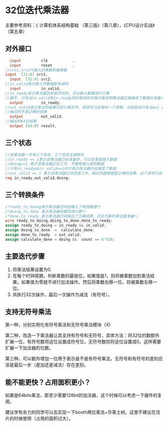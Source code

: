 # 32位迭代乘法器

主要参考资料：《 计算机体系结构基础  （第三版》（第八章），《CPU设计实战》（第五章）

## 对外接口

````verilog
  input         clk           ,
  input         reset         ,
//src1,src2为输入的乘数和被乘数 
input  [31:0] src1,
  input  [31:0] src2,
//in_valid表示输入的数据是有效的
  input         in_valid,
//in_ready表示乘法器目前是空闲的，可以输入数据进行计算
//握手，只有当in_valid和in_ready同时有效的时候才能说明乘法器正确接收了数据并准备开始计算
  output        in_ready,
//out_valid表示乘法的结果已经计算完毕，该信号只会保持一个周期，也就是说只有当out_valid为1的时候
//输出的才是正确的结果
  output        out_valid,
//输出的64位结果
  output [63:0] result,
````

## 三个状态

```verilog
//该乘法器一共有三个状态，三个状态互相排斥
//in_ready == 1表示该乘法器已经准备好，可以往里面输入数据
//doing==1 表示该乘法器正在工作，不接受输入新的数据
//只有in_ready&&in_valid==1时才表示除法器已经接受了数据
//out_valid == 1 表示该乘法器已经完成工作，输出的数据就是正确的结果，这个信号只会保持一个周期
reg in_ready,out_valid,doing;
```

## 三个转换条件

```verilog
/*ready_to_doing表示乘法器空闲且输入了有效数据*/
/*doing_to_done 表示乘法器快要完成计算*/
/*done_to_ready 表示乘法器已经输出了正确结果，正在为新的乘法做准备*/
wire ready_to_doing,doing_to_done,done_to_ready;
assign ready_to_doing = in_ready && in_valid;
assign doing_to_done  =  calculate_done;
assign done_to_ready  = out_valid;
assign calculate_done = doing &&  count == 6'h20;

```

## 主要迭代步骤

1. 将乘法结果设置为0.
2. 在每个时钟周期，判断乘数的最低位，如果值是1，则将被乘数加到乘法结果。如果值为零就不进行加法操作。然后将乘数右移一位，将被乘数左移一位。
3. 共执行32次操作，最后一次操作为减法（有符号）。

## 支持无符号乘法

第一种，分别实例化有符号乘法和无符号乘法模块（X)

第二种，改造一下乘法器让其支持有符号和无符号，具体方法：将32位的数额外扩展一位，有符号数将这位设置成符号位，无符号数则将这位设置成0。这样需要扩展一下加法器的位数。

第三种，可以额外增加一位用于表示是不是有符号乘法，无符号和有符号的差别应该是最后一步（是加还是减法）存在差别。

## 能不能更快？占用面积更小？

如果是64bits乘法，那至少需要128bit的加法器，这个时候可以考虑一下器件的复用。

建议学有余力的同学可以去实现一下booth两位乘法+华莱士树。这里不建议在流片的时候使用（占用的面积过大）。

